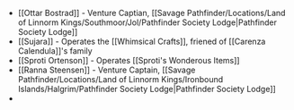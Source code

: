 
- [[Ottar Bostrad]] - Venture Captian, [[Savage Pathfinder/Locations/Land of Linnorm Kings/Southmoor/Jol/Pathfinder Society Lodge|Pathfinder Society Lodge]]
- [[Sujara]] - Operates the [[Whimsical Crafts]], friened of [[Carenza Calendula]]'s family
- [[Sproti Ortenson]] - Operates [[Sproti's Wonderous Items]] 
- [[Ranna Steensen]] - Venture Captain, [[Savage Pathfinder/Locations/Land of Linnorm Kings/Ironbound Islands/Halgrim/Pathfinder Society Lodge|Pathfinder Society Lodge]]
- 